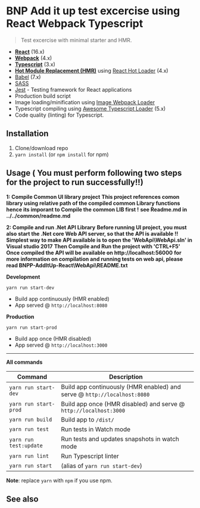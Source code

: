 # BNP Add it up test excercise using React Webpack Typescript
> Test excercise with minimal starter and HMR.

* **[React](https://facebook.github.io/react/)** (16.x)
* **[Webpack](https://webpack.js.org/)** (4.x)
* **[Typescript](https://www.typescriptlang.org/)** (3.x)
* **[Hot Module Replacement (HMR)](https://webpack.js.org/concepts/hot-module-replacement/)** using [React Hot Loader](https://github.com/gaearon/react-hot-loader) (4.x)
* [Babel](http://babeljs.io/) (7.x)
* [SASS](http://sass-lang.com/)
* [Jest](https://facebook.github.io/jest/) - Testing framework for React applications
* Production build script
* Image loading/minification using [Image Webpack Loader](https://github.com/tcoopman/image-webpack-loader)
* Typescript compiling using [Awesome Typescript Loader](https://github.com/s-panferov/awesome-typescript-loader) (5.x)
* Code quality (linting) for Typescript.

## Installation
1. Clone/download repo
2. `yarn install` (or `npm install` for npm)

## Usage ( You must perform following two steps for the project to run successfully!!)

**1: Compile Common UI library project**
**This project references comon library using relative path of the compiled common Library functions**
**hence its imporant to Compile the common LIB first !**
**see Readme.md in ../../common/readme.md**

**2: Compile and run .Net API Library**
**Before running UI project, you must also start the .Net core Web API server, so that the API is available !!**
**Simplest way to make API available is to open the  'WebApi\WebApi.sln' in Visual studio 2017**
**Then Compile and Run the project with 'CTRL+F5'**
**Once compiled the API will be available on http://localhost:56000**
**for more information on compilation and running tests on web api, please read BNPP-AddItUp-React\WebApi\README.txt**

**Development**

`yarn run start-dev`

* Build app continuously (HMR enabled)
* App served @ `http://localhost:8080`

**Production**

`yarn run start-prod`

* Build app once (HMR disabled)
* App served @ `http://localhost:3000`

---

**All commands**

| Command                | Description                                                              |
| ---------------------- | ------------------------------------------------------------------------ |
| `yarn run start-dev`   | Build app continuously (HMR enabled) and serve @ `http://localhost:8080` |
| `yarn run start-prod`  | Build app once (HMR disabled) and serve @ `http://localhost:3000`        |
| `yarn run build`       | Build app to `/dist/`                                                    |
| `yarn run test`        | Run tests  in Watch mode                                                 |
| `yarn run test:update` | Run tests and updates snapshots in watch mode                            |
| `yarn run lint`        | Run Typescript linter                                                    |
| `yarn run start`       | (alias of `yarn run start-dev`)                                          |

**Note**: replace `yarn` with `npm` if you use npm.

## See also
